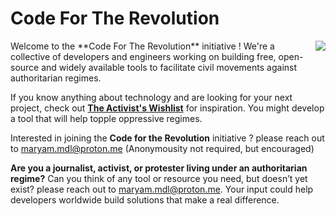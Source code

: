 # Code For The Revolution
<img src="https://external-content.duckduckgo.com/iu/?u=https%3A%2F%2Fbloximages.newyork1.vip.townnews.com%2Fpurdueexponent.org%2Fcontent%2Ftncms%2Fassets%2Fv3%2Feditorial%2F2%2Fdf%2F2dfa63ba-2224-5be4-aaff-122dc2e542a1%2F68dfe918934ec.image.jpg&f=1&nofb=1&ipt=71ceaed266c0ad1e40492b82bb2e69679701ecd3a2c503404b1b5f4be55df937" align="right">
Welcome to the **Code For The Revolution** initiative ! We're a collective of developers and engineers working on building free, open-source and widely available tools to facilitate civil movements against authoritarian regimes.

If you know anything about technology and are looking for your next project, check out **[The Activist's Wishlist](https://github.com/Maryam-Mdl/Code-For-The-Revolution/blob/main/The%20Activist's%20Wishlist.md#the-activists-wishlist)** for inspiration. You might develop a tool that will help topple oppressive regimes.

Interested in joining the **Code for the Revolution** initiative ? please reach out to maryam.mdl@proton.me (Anonymousity not required, but encouraged)

**Are you a journalist, activist, or protester living under an authoritarian regime?**
Can you think of any tool or resource you need, but doesn’t yet exist? please reach out to maryam.mdl@proton.me. Your input could help developers worldwide build solutions that make a real difference.
